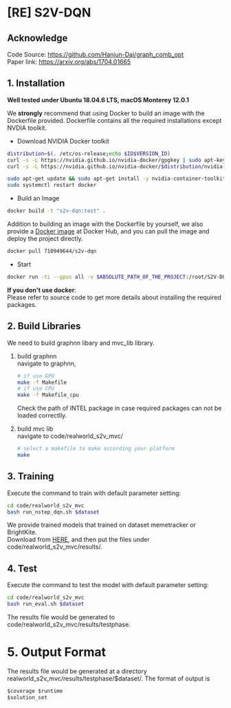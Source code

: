 # [RE] S2V-DQN

## Acknowledge

Code Source: https://github.com/Hanjun-Dai/graph_comb_opt  
Paper link: https://arxiv.org/abs/1704.01665

## 1. Installation

**Well tested under Ubuntu 18.04.6 LTS, macOS Monterey 12.0.1**

We **strongly** recommend that using Docker to build an image with the Dockerfile provided. Dockerfile contains all the
required installations except NVDIA toolkit.

* Download NVIDIA Docker toolkit

```sh
distribution=$(. /etc/os-release;echo $ID$VERSION_ID)
curl -s -L https://nvidia.github.io/nvidia-docker/gpgkey | sudo apt-key add -
curl -s -L https://nvidia.github.io/nvidia-docker/$distribution/nvidia-docker.list | sudo tee /etc/apt/sources.list.d/nvidia-docker.list

sudo apt-get update && sudo apt-get install -y nvidia-container-toolkit nvidia-container-runtime
sudo systemctl restart docker
```

* Build an Image

```sh
docker build -t "s2v-dqn:test" .
```

Addition to building an image with the Dockerfile by yourself, we also provide a [Docker image](https://hub.docker.com/r/710949644/s2v-dqn) at Docker Hub,
and you can pull the image and deploy the project directly.

```sh
docker pull 710949644/s2v-dqn
```

* Start

```sh
docker run -ti --gpus all -v $ABSOLUTE_PATH_OF_THE_PROJECT:/root/S2V-DQN -v $ABSOLUTE_PATH_OF_DATA_DIRECTORY:/root/data s2v-dqn:test bash
```

**If you don't use docker**:  
Please refer to source code to get more details about installing the required packages.

## 2. Build Libraries

We need to build graphnn libary and mvc_lib library.

1. build graphnn  
   navigate to graphnn,
    ```sh
    # if use GPU
    make -f Makefile
    # if use CPU
    make -f Makefile_cpu
    ```
   Check the path of INTEL package in case required packages can not be loaded correctlly.

2. build mvc lib  
   navigate to code/realworld_s2v_mvc/
    ```sh
    # select a makefile to make according your platform
   make 
    ```


## 3. Training
Execute the command to train with default parameter setting:
```sh
cd code/realworld_s2v_mvc
bash run_nstep_dqn.sh $dataset
```
We provide trained models that trained on dataset memetracker or BrightKite.  
Download from [HERE](https://drive.google.com/drive/folders/1zDWuxXuJwEg7OFsOBbVwvUz6uQFv1ixW?usp=drive_link), and then put the files under code/realworld_s2v_mvc/results/. 

## 4. Test
Execute the command to test the model with default parameter setting:
```sh
cd code/realworld_s2v_mvc
bash run_eval.sh $dataset
```
The results file would be generated to code/realworld_s2v_mvc/results/testphase.

# 5. Output Format
The results file would be generated at a directory realworld_s2v_mvc/results/testphase/$dataset/.
The format of output is
```markdown
$coverage $runtime
$solution_set
```

